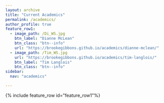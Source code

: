 ```yaml
---
layout: archive
title: "Current Academics"
permalink: /academics/
author_profile: true
feature_row1:
  - image_path: /Di_WS.jpg
    btn_label: "Dianne McLean"
    btn_class: "btn--info"
    url: "https://brookegibbons.github.io/academics/dianne-mclean/"
  - image_path: /Tim_WS.jpg
    url: "https://brookegibbons.github.io/academics/tim-langlois/"
    btn_label: "Tim Langlois"
    btn_class: "btn--info"
sidebar:
  nav: "academics"

---
```


{% include feature_row id="feature_row1"%}

